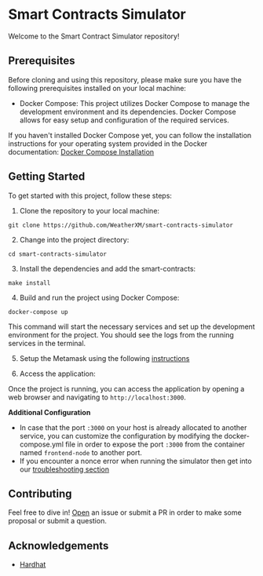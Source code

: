 # Smart Contracts Simulator

Welcome to the Smart Contract Simulator repository!

## Prerequisites
Before cloning and using this repository, please make sure you have the following prerequisites installed on your local machine:

- Docker Compose: This project utilizes Docker Compose to manage the development environment and its dependencies. Docker Compose allows for easy setup and configuration of the required services.

If you haven't installed Docker Compose yet, you can follow the installation instructions for your operating system provided in the Docker documentation: [Docker Compose Installation](https://docs.docker.com/compose/install/)

## Getting Started
To get started with this project, follow these steps:

1. Clone the repository to your local machine:

```
git clone https://github.com/WeatherXM/smart-contracts-simulator
```

2. Change into the project directory:

```
cd smart-contracts-simulator
```

3. Install the dependencies and add the smart-contracts:

```
make install
```

4. Build and run the project using Docker Compose:

```
docker-compose up
```

This command will start the necessary services and set up the development environment for the project. You should see the logs from the running services in the terminal.

5.  Setup the Metamask using the following [instructions](./docs/metamask.md)

6. Access the application:

Once the project is running, you can access the application by opening a web browser and navigating to  `http://localhost:3000`.

**Additional Configuration**

- In case that the port `:3000` on your host is already allocated to another service, you can customize the configuration by modifying the docker-compose.yml file in order to expose the port `:3000` from the container named `frontend-node` to another port.
- If you encounter a nonce error when running the simulator then get into our [troubleshooting section](./docs/troubleshhoting.md)

## Contributing

Feel free to dive in! [Open](https://github.com/WeatherXM/smart-contracts-simulator/issues/new) an issue or submit a PR in order to make some proposal or submit a question.

## Acknowledgements

- [Hardhat](https://github.com/NomicFoundation/hardhat)
